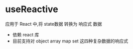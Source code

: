 # useReactive
应用于 React 中,将 state数据 转换为 响应式 数据

- 依赖 react 库
- 目前支持对 object array map set 这四种复杂数据的响应式
